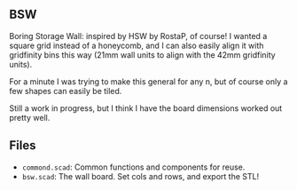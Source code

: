 ## BSW
Boring Storage Wall: inspired by HSW by RostaP, of course! I wanted a square grid
instead of a honeycomb, and I can also easily align it with gridfinity bins this
way (21mm wall units to align with the 42mm gridfinity units).

For a minute I was trying to make this general for any n, but of
course only a few shapes can easily be tiled.

Still a work in progress, but I think I have the board dimensions worked out
pretty well.


## Files
- `commond.scad`: Common functions and components for reuse.
- `bsw.scad`: The wall board. Set cols and rows, and export the STL!


